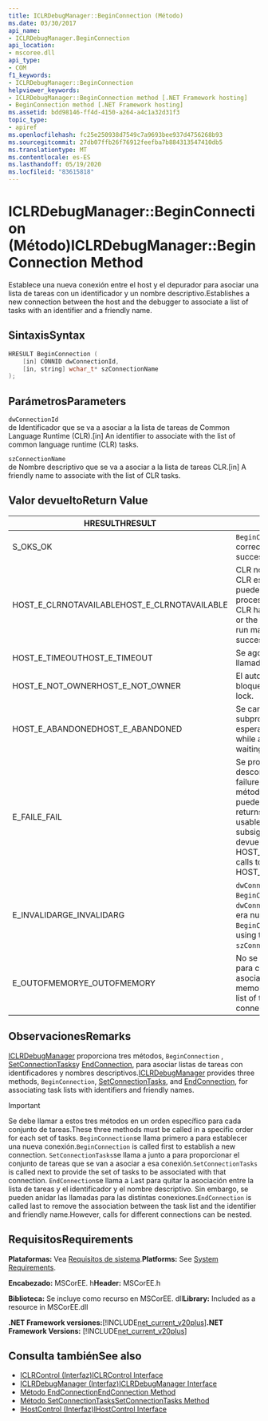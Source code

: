 ```yaml
---
title: ICLRDebugManager::BeginConnection (Método)
ms.date: 03/30/2017
api_name:
- ICLRDebugManager.BeginConnection
api_location:
- mscoree.dll
api_type:
- COM
f1_keywords:
- ICLRDebugManager::BeginConnection
helpviewer_keywords:
- ICLRDebugManager::BeginConnection method [.NET Framework hosting]
- BeginConnection method [.NET Framework hosting]
ms.assetid: bdd98146-ff4d-4150-a264-a4c1a32d31f3
topic_type:
- apiref
ms.openlocfilehash: fc25e250938d7549c7a9693bee937d4756268b93
ms.sourcegitcommit: 27db07ffb26f76912feefba7b884313547410db5
ms.translationtype: MT
ms.contentlocale: es-ES
ms.lasthandoff: 05/19/2020
ms.locfileid: "83615818"
---
```

# <a name="iclrdebugmanagerbeginconnection-method"></a><span data-ttu-id="efcd4-102">ICLRDebugManager::BeginConnection (Método)</span><span class="sxs-lookup"><span data-stu-id="efcd4-102">ICLRDebugManager::BeginConnection Method</span></span>
<span data-ttu-id="efcd4-103">Establece una nueva conexión entre el host y el depurador para asociar una lista de tareas con un identificador y un nombre descriptivo.</span><span class="sxs-lookup"><span data-stu-id="efcd4-103">Establishes a new connection between the host and the debugger to associate a list of tasks with an identifier and a friendly name.</span></span>  
  
## <a name="syntax"></a><span data-ttu-id="efcd4-104">Sintaxis</span><span class="sxs-lookup"><span data-stu-id="efcd4-104">Syntax</span></span>  
  
```cpp  
HRESULT BeginConnection (  
    [in] CONNID dwConnectionId,  
    [in, string] wchar_t* szConnectionName  
);  
```  
  
## <a name="parameters"></a><span data-ttu-id="efcd4-105">Parámetros</span><span class="sxs-lookup"><span data-stu-id="efcd4-105">Parameters</span></span>  
 `dwConnectionId`  
 <span data-ttu-id="efcd4-106">de Identificador que se va a asociar a la lista de tareas de Common Language Runtime (CLR).</span><span class="sxs-lookup"><span data-stu-id="efcd4-106">[in] An identifier to associate with the list of common language runtime (CLR) tasks.</span></span>  
  
 `szConnectionName`  
 <span data-ttu-id="efcd4-107">de Nombre descriptivo que se va a asociar a la lista de tareas CLR.</span><span class="sxs-lookup"><span data-stu-id="efcd4-107">[in] A friendly name to associate with the list of CLR tasks.</span></span>  
  
## <a name="return-value"></a><span data-ttu-id="efcd4-108">Valor devuelto</span><span class="sxs-lookup"><span data-stu-id="efcd4-108">Return Value</span></span>  
  
|<span data-ttu-id="efcd4-109">HRESULT</span><span class="sxs-lookup"><span data-stu-id="efcd4-109">HRESULT</span></span>|<span data-ttu-id="efcd4-110">Descripción</span><span class="sxs-lookup"><span data-stu-id="efcd4-110">Description</span></span>|  
|-------------|-----------------|  
|<span data-ttu-id="efcd4-111">S_OK</span><span class="sxs-lookup"><span data-stu-id="efcd4-111">S_OK</span></span>|<span data-ttu-id="efcd4-112">`BeginConnection`se devolvió correctamente.</span><span class="sxs-lookup"><span data-stu-id="efcd4-112">`BeginConnection` returned successfully.</span></span>|  
|<span data-ttu-id="efcd4-113">HOST_E_CLRNOTAVAILABLE</span><span class="sxs-lookup"><span data-stu-id="efcd4-113">HOST_E_CLRNOTAVAILABLE</span></span>|<span data-ttu-id="efcd4-114">CLR no se ha cargado en un proceso o CLR está en un estado en el que no puede ejecutar código administrado ni procesar la llamada correctamente.</span><span class="sxs-lookup"><span data-stu-id="efcd4-114">The CLR has not been loaded into a process, or the CLR is in a state in which it cannot run managed code or process the call successfully.</span></span>|  
|<span data-ttu-id="efcd4-115">HOST_E_TIMEOUT</span><span class="sxs-lookup"><span data-stu-id="efcd4-115">HOST_E_TIMEOUT</span></span>|<span data-ttu-id="efcd4-116">Se agotó el tiempo de espera de la llamada.</span><span class="sxs-lookup"><span data-stu-id="efcd4-116">The call timed out.</span></span>|  
|<span data-ttu-id="efcd4-117">HOST_E_NOT_OWNER</span><span class="sxs-lookup"><span data-stu-id="efcd4-117">HOST_E_NOT_OWNER</span></span>|<span data-ttu-id="efcd4-118">El autor de la llamada no posee el bloqueo.</span><span class="sxs-lookup"><span data-stu-id="efcd4-118">The caller does not own the lock.</span></span>|  
|<span data-ttu-id="efcd4-119">HOST_E_ABANDONED</span><span class="sxs-lookup"><span data-stu-id="efcd4-119">HOST_E_ABANDONED</span></span>|<span data-ttu-id="efcd4-120">Se canceló un evento mientras un subproceso o fibra bloqueados estaba esperando en él.</span><span class="sxs-lookup"><span data-stu-id="efcd4-120">An event was canceled while a blocked thread or fiber was waiting on it.</span></span>|  
|<span data-ttu-id="efcd4-121">E_FAIL</span><span class="sxs-lookup"><span data-stu-id="efcd4-121">E_FAIL</span></span>|<span data-ttu-id="efcd4-122">Se produjo un error grave desconocido.</span><span class="sxs-lookup"><span data-stu-id="efcd4-122">An unknown catastrophic failure occurred.</span></span> <span data-ttu-id="efcd4-123">Después de que un método devuelve E_FAIL, CLR ya no se puede usar en el proceso.</span><span class="sxs-lookup"><span data-stu-id="efcd4-123">After a method returns E_FAIL, the CLR is no longer usable within the process.</span></span> <span data-ttu-id="efcd4-124">Las llamadas subsiguientes a métodos de hospedaje devuelven HOST_E_CLRNOTAVAILABLE.</span><span class="sxs-lookup"><span data-stu-id="efcd4-124">Subsequent calls to hosting methods return HOST_E_CLRNOTAVAILABLE.</span></span>|  
|<span data-ttu-id="efcd4-125">E_INVALIDARG</span><span class="sxs-lookup"><span data-stu-id="efcd4-125">E_INVALIDARG</span></span>|<span data-ttu-id="efcd4-126">`dwConnectionId`era cero o `BeginConnection` ya se llamó con este `dwConnectionId` valor, o `szConnectionName` era null.</span><span class="sxs-lookup"><span data-stu-id="efcd4-126">`dwConnectionId` was zero, or `BeginConnection` was already called using this `dwConnectionId` value, or `szConnectionName` was null.</span></span>|  
|<span data-ttu-id="efcd4-127">E_OUTOFMEMORY</span><span class="sxs-lookup"><span data-stu-id="efcd4-127">E_OUTOFMEMORY</span></span>|<span data-ttu-id="efcd4-128">No se pudo asignar memoria suficiente para contener la lista de tareas asociadas a esta conexión.</span><span class="sxs-lookup"><span data-stu-id="efcd4-128">Not enough memory could be allocated to hold the list of tasks associated with this connection.</span></span>|  
  
## <a name="remarks"></a><span data-ttu-id="efcd4-129">Observaciones</span><span class="sxs-lookup"><span data-stu-id="efcd4-129">Remarks</span></span>  
 <span data-ttu-id="efcd4-130">[ICLRDebugManager](../../../../docs/framework/unmanaged-api/hosting/iclrdebugmanager-interface.md) proporciona tres métodos, `BeginConnection` , [SetConnectionTasks](../../../../docs/framework/unmanaged-api/hosting/iclrdebugmanager-setconnectiontasks-method.md)y [EndConnection](iclrdebugmanager-endconnection-method.md), para asociar listas de tareas con identificadores y nombres descriptivos.</span><span class="sxs-lookup"><span data-stu-id="efcd4-130">[ICLRDebugManager](../../../../docs/framework/unmanaged-api/hosting/iclrdebugmanager-interface.md) provides three methods, `BeginConnection`, [SetConnectionTasks](../../../../docs/framework/unmanaged-api/hosting/iclrdebugmanager-setconnectiontasks-method.md), and [EndConnection](iclrdebugmanager-endconnection-method.md), for associating task lists with identifiers and friendly names.</span></span>  
  
> [!IMPORTANT]
> <span data-ttu-id="efcd4-131">Se debe llamar a estos tres métodos en un orden específico para cada conjunto de tareas.</span><span class="sxs-lookup"><span data-stu-id="efcd4-131">These three methods must be called in a specific order for each set of tasks.</span></span> <span data-ttu-id="efcd4-132">`BeginConnection`se llama primero a para establecer una nueva conexión.</span><span class="sxs-lookup"><span data-stu-id="efcd4-132">`BeginConnection` is called first to establish a new connection.</span></span> <span data-ttu-id="efcd4-133">`SetConnectionTasks`se llama a junto a para proporcionar el conjunto de tareas que se van a asociar a esa conexión.</span><span class="sxs-lookup"><span data-stu-id="efcd4-133">`SetConnectionTasks` is called next to provide the set of tasks to be associated with that connection.</span></span> <span data-ttu-id="efcd4-134">`EndConnection`se llama a Last para quitar la asociación entre la lista de tareas y el identificador y el nombre descriptivo. Sin embargo, se pueden anidar las llamadas para las distintas conexiones.</span><span class="sxs-lookup"><span data-stu-id="efcd4-134">`EndConnection` is called last to remove the association between the task list and the identifier and friendly name.However, calls for different connections can be nested.</span></span>  
  
## <a name="requirements"></a><span data-ttu-id="efcd4-135">Requisitos</span><span class="sxs-lookup"><span data-stu-id="efcd4-135">Requirements</span></span>  
 <span data-ttu-id="efcd4-136">**Plataformas:** Vea [Requisitos de sistema](../../get-started/system-requirements.md).</span><span class="sxs-lookup"><span data-stu-id="efcd4-136">**Platforms:** See [System Requirements](../../get-started/system-requirements.md).</span></span>  
  
 <span data-ttu-id="efcd4-137">**Encabezado:** MSCorEE. h</span><span class="sxs-lookup"><span data-stu-id="efcd4-137">**Header:** MSCorEE.h</span></span>  
  
 <span data-ttu-id="efcd4-138">**Biblioteca:** Se incluye como recurso en MSCorEE. dll</span><span class="sxs-lookup"><span data-stu-id="efcd4-138">**Library:** Included as a resource in MSCorEE.dll</span></span>  
  
 <span data-ttu-id="efcd4-139">**.NET Framework versiones:**[!INCLUDE[net_current_v20plus](../../../../includes/net-current-v20plus-md.md)]</span><span class="sxs-lookup"><span data-stu-id="efcd4-139">**.NET Framework Versions:** [!INCLUDE[net_current_v20plus](../../../../includes/net-current-v20plus-md.md)]</span></span>  
  
## <a name="see-also"></a><span data-ttu-id="efcd4-140">Consulta también</span><span class="sxs-lookup"><span data-stu-id="efcd4-140">See also</span></span>

- [<span data-ttu-id="efcd4-141">ICLRControl (Interfaz)</span><span class="sxs-lookup"><span data-stu-id="efcd4-141">ICLRControl Interface</span></span>](iclrcontrol-interface.md)
- [<span data-ttu-id="efcd4-142">ICLRDebugManager (Interfaz)</span><span class="sxs-lookup"><span data-stu-id="efcd4-142">ICLRDebugManager Interface</span></span>](iclrdebugmanager-interface.md)
- [<span data-ttu-id="efcd4-143">Método EndConnection</span><span class="sxs-lookup"><span data-stu-id="efcd4-143">EndConnection Method</span></span>](iclrdebugmanager-endconnection-method.md)
- [<span data-ttu-id="efcd4-144">Método SetConnectionTasks</span><span class="sxs-lookup"><span data-stu-id="efcd4-144">SetConnectionTasks Method</span></span>](iclrdebugmanager-setconnectiontasks-method.md)
- [<span data-ttu-id="efcd4-145">IHostControl (Interfaz)</span><span class="sxs-lookup"><span data-stu-id="efcd4-145">IHostControl Interface</span></span>](ihostcontrol-interface.md)
